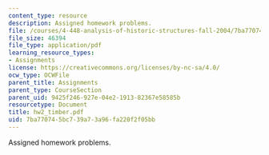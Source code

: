 ```yaml
---
content_type: resource
description: Assigned homework problems.
file: /courses/4-448-analysis-of-historic-structures-fall-2004/7ba770745bc739a73a96fa220f2f05bb_hw2_timber.pdf
file_size: 46394
file_type: application/pdf
learning_resource_types:
- Assignments
license: https://creativecommons.org/licenses/by-nc-sa/4.0/
ocw_type: OCWFile
parent_title: Assignments
parent_type: CourseSection
parent_uid: 9425f246-927e-04e2-1913-82367e58585b
resourcetype: Document
title: hw2_timber.pdf
uid: 7ba77074-5bc7-39a7-3a96-fa220f2f05bb
---
```

Assigned homework problems.